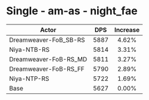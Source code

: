 # Single - am-as - night_fae
| Actor | DPS | Increase |
|---|:---:|:---:|
|Dreamweaver-FoB_SB-RS|5887|4.62%|
|Niya-NTB-RS|5814|3.31%|
|Dreamweaver-FoB-RS_MD|5811|3.27%|
|Dreamweaver-FoB-RS_FF|5790|2.89%|
|Niya-NTP-RS|5722|1.69%|
|Base|5627|0.00%|

